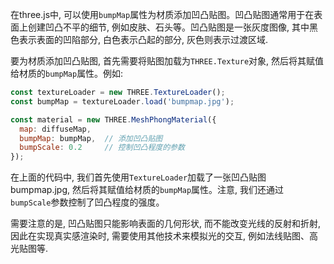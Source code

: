 在three.js中, 可以使用`bumpMap`属性为材质添加凹凸贴图。凹凸贴图通常用于在表面上创建凹凸不平的细节, 例如皮肤、石头等。凹凸贴图是一张灰度图像, 其中黑色表示表面的凹陷部分, 白色表示凸起的部分, 灰色则表示过渡区域.

要为材质添加凹凸贴图, 首先需要将贴图加载为`THREE.Texture`对象, 然后将其赋值给材质的`bumpMap`属性。例如:

```javascript
const textureLoader = new THREE.TextureLoader();
const bumpMap = textureLoader.load('bumpmap.jpg');

const material = new THREE.MeshPhongMaterial({
  map: diffuseMap,
  bumpMap: bumpMap,  // 添加凹凸贴图
  bumpScale: 0.2     // 控制凹凸程度的参数
});
```

在上面的代码中, 我们首先使用`TextureLoader`加载了一张凹凸贴图bumpmap.jpg, 然后将其赋值给材质的`bumpMap`属性。注意, 我们还通过 `bumpScale`参数控制了凹凸程度的强度。

需要注意的是, 凹凸贴图只能影响表面的几何形状, 而不能改变光线的反射和折射, 因此在实现真实感渲染时, 需要使用其他技术来模拟光的交互, 例如法线贴图、高光贴图等.